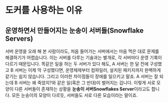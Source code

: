 # 도커를 사용하는 이유


## 운영하면서 만들어지는 눈송이 서버들(Snowflake Servers)

서버 운영을 오래 해 본 사람이라도, 처음 들어가는 서버에서는 마음 먹은 대로 문제를 해결하기가 어렵습니다.
 이는 서버를 다루는 기술과는 별개로, 각 서버마다 운영 기록이 다르기 때문입니다. 
 똑같은 일을 하는 두 서버가 있다 해도, A 서버는 한 달 전에 구성했고 B 서버는 이제 막 구성했다면, 
 운영체제부터 컴파일러, 설치된 패키지까지 완벽하게 같기는 쉽지 않습니다. 그리고 이러한 차이점들이 장애를 일으키고 말죠. 
 A 서버는 잘 되는데 B 서버는 왜 죽었지?와 같은 일(혹은 그 반대)이 벌어지는 겁니다. 
 이렇게 서로 모양이 다른 서버들이 존재하는 상황을 **눈송이 서버Snowflakes Server**이라고도 합니다. 
 모든 눈송이의 모양이 다르듯, 서버들도 서로 다른 모습이라는 말이죠.